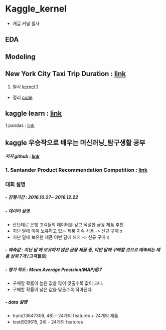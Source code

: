 # Kaggle_kernel
- 캐글 커널 필사

## EDA

## Modeling



## New York City Taxi Trip Duration : [link](https://www.kaggle.com/c/nyc-taxi-trip-duration/data)
1. 필사 [kernel 1](https://www.kaggle.com/gaborfodor/from-eda-to-the-top-lb-0-367)
- 정리 [code](https://github.com/miniii222/Kaggle_kernel/blob/master/New%20York%20City%20Taxi%20Trip%20Duration/kernel_study1.ipynb)


## kaggle learn : [link](https://www.kaggle.com/learn/overview)
1.pandas : [link](https://github.com/miniii222/Kaggle_kernel/tree/master/kaggle_learn/pandas)


## kaggle 우승작으로 배우는 머신러닝_탐구생활 공부 
##### 저자 github : [link](https://github.com/bjpublic/kaggleml)


### 1. Santander Product Recommendation Competition : [link](https://www.kaggle.com/c/santander-product-recommendation)
### 대회 설명
##### - 진행기간 : 2016.10.27~ 2016.12.22
##### - 데이터 설명
   - 산탄데르 은행 고객들의 데이터를 갖고 적절한 금융 제품 추천
   - 지난 달에 이미 보유하고 있는 제품 지속 사용 -> 신규 구매 x
   - 지난 달에 보유한 제품 이번 달에 해지 -> 신규 구매 x
##### - 예측값 : 지난 달 에 보유하지 않은 금융 제품 중, 이번 달에 구매할 것으로 예측되는 제품 상위 7개 (고객별로)
##### - 평가 척도 : Mean Average Precision(MAP)@7
   - 구매할 확률이 높은 값을 많이 맞출수록 값이 크다.
   - 구매할 확률이 낮은 값을 맞출수록 작아진다.
##### - data 설명
   - train(13647309, 48) - 24개의 features + 24개의 제품 
   - test(929615, 24) - 24개의 features
